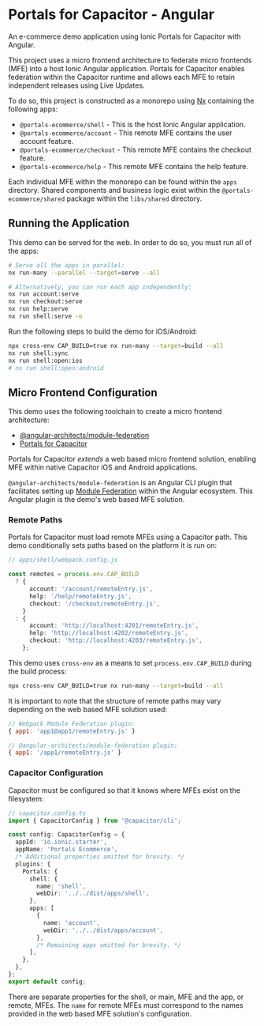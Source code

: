 # Portals for Capacitor - Angular

An e-commerce demo application using Ionic Portals for Capacitor with Angular.

This project uses a micro frontend architecture to federate micro frontends (MFE) into a host Ionic Angular application. Portals for Capacitor enables federation within the Capacitor runtime and allows each MFE to retain independent releases using Live Updates.

To do so, this project is constructed as a monorepo using [Nx](https://nx.dev/) containing the following apps:

- `@portals-ecommerce/shell` - This is the host Ionic Angular application.
- `@portals-ecommerce/account` - This remote MFE contains the user account feature.
- `@portals-ecommerce/checkout` - This remote MFE contains the checkout feature.
- `@portals-ecommerce/help` - This remote MFE contains the help feature.

Each individual MFE within the monorepo can be found within the `apps` directory. Shared components and business logic exist within the `@portals-ecommerce/shared` package within the `libs/shared` directory.

## Running the Application

This demo can be served for the web. In order to do so, you must run all of the apps:

```bash
# Serve all the apps in parallel:
nx run-many --parallel --target=serve --all

# Alternatively, you can run each app independently:
nx run account:serve
nx run checkout:serve
nx run help:serve
nx run shell:serve -o
```

Run the following steps to build the demo for iOS/Android:

```bash
npx cross-env CAP_BUILD=true nx run-many --target=build --all
nx run shell:sync
nx run shell:open:ios
# nx run shell:open:android
```

## Micro Frontend Configuration

This demo uses the following toolchain to create a micro frontend architecture:

- [@angular-architects/module-federation](https://github.com/angular-architects/module-federation-plugin)
- [Portals for Capacitor](https://ionic.io/docs/portals/for-capacitor/overview)

Portals for Capacitor _extends_ a web based micro frontend solution, enabling MFE within native Capacitor iOS and Android applications.

`@angular-architects/module-federation` is an Angular CLI plugin that facilitates setting up [Module Federation](https://webpack.js.org/concepts/module-federation/) within the Angular ecosystem. This Angular plugin is the demo's web based MFE solution.

### Remote Paths

Portals for Capacitor must load remote MFEs using a Capacitor path. This demo conditionally sets paths based on the platform it is run on:

```typescript
// apps/shell/webpack.config.js

const remotes = process.env.CAP_BUILD
  ? {
      account: '/account/remoteEntry.js',
      help: '/help/remoteEntry.js',
      checkout: '/checkout/remoteEntry.js',
    }
  : {
      account: 'http://localhost:4201/remoteEntry.js',
      help: 'http://localhost:4202/remoteEntry.js',
      checkout: 'http://localhost:4203/remoteEntry.js',
    };
```

This demo uses `cross-env` as a means to set `process.env.CAP_BUILD` during the build process:

```bash
npx cross-env CAP_BUILD=true nx run-many --target=build --all
```

It is important to note that the structure of remote paths may vary depending on the web based MFE solution used:

```JavaScript
// Webpack Module Federation plugin:
{ app1: 'app1@app1/remoteEntry.js' }

// @angular-architects/module-federation plugin:
{ app1: '/app1/remoteEntry.js' }
```

### Capacitor Configuration

Capacitor must be configured so that it knows where MFEs exist on the filesystem:

```typescript
// capacitor.config.ts
import { CapacitorConfig } from '@capacitor/cli';

const config: CapacitorConfig = {
  appId: 'io.ionic.starter',
  appName: 'Portals Ecommerce',
  /* Additional properties omitted for brevity. */
  plugins: {
    Portals: {
      shell: {
        name: 'shell',
        webDir: '../../dist/apps/shell',
      },
      apps: [
        {
          name: 'account',
          webDir: '../../dist/apps/account',
        },
        /* Remaining apps omitted for brevity. */
      ],
    },
  },
};
export default config;
```

There are separate properties for the shell, or main, MFE and the app, or remote, MFEs. The `name` for remote MFEs must correspond to the names provided in the web based MFE solution's configuration.

